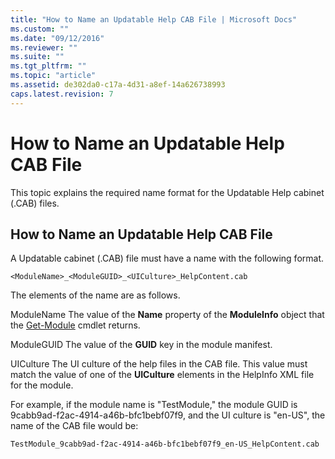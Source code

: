 ```yaml
---
title: "How to Name an Updatable Help CAB File | Microsoft Docs"
ms.custom: ""
ms.date: "09/12/2016"
ms.reviewer: ""
ms.suite: ""
ms.tgt_pltfrm: ""
ms.topic: "article"
ms.assetid: de302da0-c17a-4d31-a8ef-14a626738993
caps.latest.revision: 7
---
```

# How to Name an Updatable Help CAB File

This topic explains the required name format for the Updatable Help cabinet (.CAB) files.

## How to Name an Updatable Help CAB File

A Updatable cabinet (.CAB) file must have a name with the following format.

`<ModuleName>_<ModuleGUID>_<UICulture>_HelpContent.cab`

The elements of the name are as follows.

ModuleName
The value of the **Name** property of the **ModuleInfo** object that the [Get-Module](/powershell/module/Microsoft.PowerShell.Core/Get-Module) cmdlet returns.

ModuleGUID
The value of the **GUID** key in the module manifest.

UICulture
The UI culture of the help files in the CAB file. This value must match the value of one of the **UICulture** elements in the HelpInfo XML file for the module.

For example, if the module name is "TestModule," the module GUID is 9cabb9ad-f2ac-4914-a46b-bfc1bebf07f9, and the UI culture is "en-US", the name of the CAB file would be:

`TestModule_9cabb9ad-f2ac-4914-a46b-bfc1bebf07f9_en-US_HelpContent.cab`